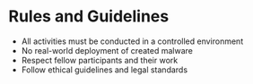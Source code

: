 
# Rules and Guidelines

- All activities must be conducted in a controlled environment
- No real-world deployment of created malware
- Respect fellow participants and their work
- Follow ethical guidelines and legal standards